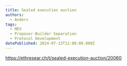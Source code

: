 ```yaml
---
title: Sealed execution auction
authors:
  - Anders
tags:
  - MEV
  - Proposer-Builder Separation
  - Protocol Development
datePublished: 2024-07-13T12:00:00.000Z
---
```


<https://ethresear.ch/t/sealed-execution-auction/20060>
